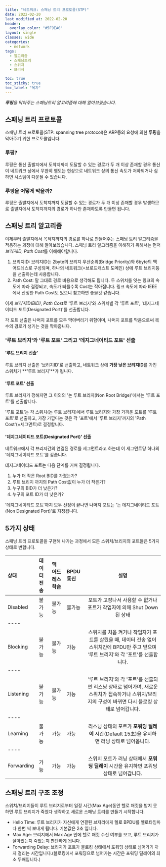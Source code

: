 ```yaml
---
title: "네트워크: 스패닝 트리 프로토콜(STP)"
date: 2022-02-20
last_modified_at: 2022-02-20
header:
  overlay_color: "#5F9EA0"
layout: single
classes: wide
categories:
  - network
tags:
  - 알고리즘
  - 스패닝트리
  - 스위치
  - 브리지

toc: true
toc_sticky: true
toc_label: "목차"
---
```


_**루핑**을 막아주는 스패닝트리 알고리즘에 대해 알아보겠습니다._

## 스패닝 트리 프로토콜

스패닝 트리 프로토콜(STP: spanning tree protocol)은 ARP등의 요청에 의한 **루핑**을 막아주기 위한 프로토콜입니다.

### 루핑?

루핑은 통신 출발지에서 도착지까지 도달할 수 있는 경로가 두 개 이상 존재할 경우 통신이 네트워크 상에서 무한히 맴도는 현상으로 
네트워크 상의 통신 속도가 저하되거나 심하면 시스템이 다운될 수 있습니다.

### 루핑을 어떻게 막을까?

루핑은 출발지에서 도착지까지 도달할 수 있는 경로가 두 개 이상 존재할 경우 발생하므로 출발지에서 도착지까지의 경로가 하나만 존재하도록 만들면 됩니다.

## 스패닝 트리 알고리즘

이제부터 출발지에서 목적지까지의 경로를 하나로 만들어주는 스패닝 트리 알고리즘을 적용하는 과정에 대해 알아보겠습니다.
스패닝 트리 알고리즘을 이해하기 위해서는 먼저 *브리지ID*, *Path Cost*를 이해해야합니다.

1. 브리지ID: 브리지ID는 2byte의 브리지 우선순위(Bridge Priority)와 6byte의 맥 어드레스로 구성되며, 
             하나의 네트워크(=브로드캐스트 도메인) 상에 루트 브리지등을 선출하는데 사용합니다.
2. Path Cost: 말 그대로 경로 비용으로 생각해도 됩니다. 두 스위치를 잇는 링크의 속도에 따라 결정되고, 속도가 빠를수록 Cost는 작아집니다. 
               링크 속도에 따라 IEEE에서 산정한 Path Cost도 있으니 참고하면 좋을것 같습니다.

이제 *브리지ID(BID)*, *Path Cost*로 '루트 브리지'와 스위치별 각 '루트 포트', '데지그네이티드 포트(Designated Port)'를 선출합니다. 

각 포트 선출은 나머지 포트를 모두 막아버리기 위함이며, 나머지 포트를 막음으로써 복수의 경로가 생기는 것을 막아줍니다.

### '루트 브리지'와 '루트 포트' 그리고 '데지그네이티드 포트' 선출

#### '루트 브리지 선출'

루트 브리지 선출은 '브리지ID'로 선출하고, 네트워크 상에 **가장 낮은 브리지ID**를 가진 스위치가 **'루트 브리지'**가 됩니다.

#### '루트 포트' 선출

루트 브리지가 정해지면 그 이외의 '논 루트 브리지(Non Root Bridge)'에서는 '루트 포트'를 선출합니다.

'루트 포트'는 각 스위치(논 루트 브리지)에서 루트 브리지와 가장 가까운 포트를 '루트 포트'로 선출하고, 
가장 가깝다는 것은 각 '포트'에서 '루트 브리지'까지의 'Path Cost'(=세그먼트)로 결정합니다. 

#### '데지그네이티드 포트(Designated Port)' 선출

네트워크에서 각 브리지간의 연결된 경로를 세그먼트라고 하는데 이 세그먼트당 하나의 '데지그네이티드 포트'를 갖습니다.

데지그네이티드 포트는 다음 단계를 거쳐 결정됩니다. 

1. 누가 더 작은 Root BID를 가졌는가?
2. 루트 브리지 까지의 Path Cost값이 누가 더 작은가?
3. 누구의 BID가 더 낮은가?
4. 누구의 포트 ID가 더 낮은가?

'데지그네이티드 포트'까지 모두 선정이 끝나면 나머지 포트는 '논 데지그네이티드 포트(Non Designated Port)'로 지정됩니다.

## 5가지 상태

스패닝 트리 프로토콜을 구현해 나가는 과정에서 모든 스위치/브리지의 포트들은 5가지 상태로 변합니다.

| 상태       | 데이터 전송   | 맥 어드레스 학습  | BPDU 통신 | 설명                            |
|:----------|:-----------|:--------------|:---------|:------------------------------:|
| Disabled  | 불가능      | 불가능          | 불가능     | 포트가 고장나서 사용할 수 없거나 포트가 작업자에 의해 Shut Down된 상태 |
|----
| Blocking  | 불가능      | 불가능          | 가능      | 스위치를 처음 켜거나 작업자가 포트를 살렸을 때, 데이터 전송 없이 스위치간에 BPDU만 주고 받으며 '루트 브리지'와 각 '포트'를 선출합니다.|
|----
| Listening | 불가능      | 불가능          | 가능      | '루트 브리지'와 각 '포트'를 선출되면 리스닝 상태로 넘어가며, 새로운 스위치가 접속하거나 스위치/브리지의 구성이 바뀌면 다시 블로킹 상태로 넘어갑니다.|
|----
| Learning  | 불가능      | 가능           | 가능      | 리스닝 상태의 포트가 **포워딩 딜레이** 시간(Default 15초)을 유지하면 러닝 상태로 넘어옵니다.|
|----
| Forwarding| 가능       | 가능           | 가능      | 스위치 포트가 러닝 상태에서 **포워딩 딜레이** 시간을 유지하면 포워딩 상태로 넘어갑니다.|

## 스패닝 트리 구조 조정

스위치/브리지들이 루트 브리지로부터 일정 시간(Max Age)동안 헬로 패킷을 받지 못하면 루트 브리지가 죽었다 생각하고 새로운 스패닝 트리를 만들기 시작합니다.

* Hello Time: 루트 브리지가 자신에게 연결된 브지리에게 헬로 BPDU를 헬로타임마다 한번 씩 보내게 됩니다. 기본값은 2초 입니다.
* Max Age: 브리지에서 Max Age 안에 헬로 패킷 수신 여부를 보고, 루트 브리지가 살아있는지 죽었는지 판단하게 됩니다.
* Forwarding Delay: 브리지가 포트가 블로킹 상태에서 포워딩 상태로 넘어가기 까지 걸리는 시간입니다.(블로킹에서 포워딩으로 넘어가는 시간은 포워딩 딜레이의 최소 두배입니다.)

